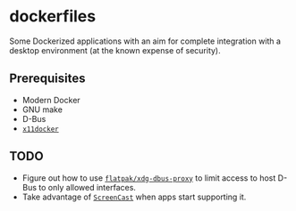 # dockerfiles

Some Dockerized applications with an aim for complete integration with a
desktop environment (at the known expense of security).

## Prerequisites

* Modern Docker
* GNU make
* D-Bus
* [`x11docker`](https://github.com/mviereck/x11docker)

## TODO

* Figure out how to use [`flatpak/xdg-dbus-proxy`](https://github.com/flatpak/xdg-dbus-proxy)
  to limit access to host D-Bus to only allowed interfaces.
* Take advantage of [`ScreenCast`](https://flatpak.github.io/xdg-desktop-portal/portal-docs.html#gdbus-org.freedesktop.portal.ScreenCast)
  when apps start supporting it.

